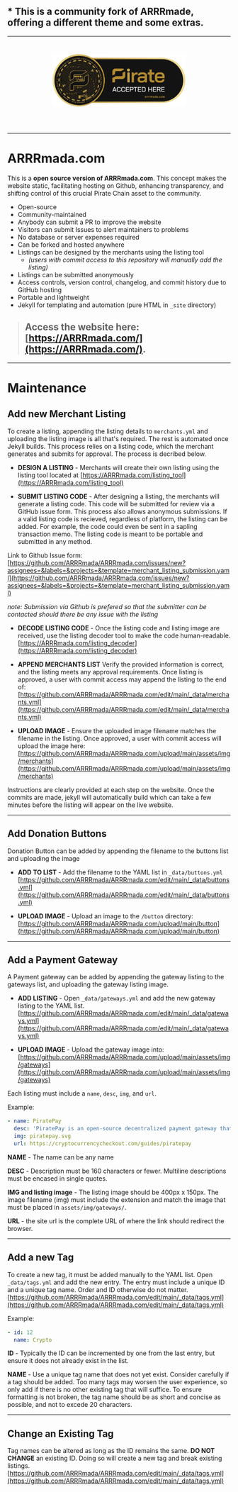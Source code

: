 ## * This is a community fork of ARRRmade, offering a different theme and some extras.
---
<img src="https://raw.githubusercontent.com/PirateNetwork/mediakit/main/ARRRaccepted/pirateacceptedhere.png" style="width: 300px;margin:40px auto 60px;display:block;" />

---

# ARRRmada.com
This is a **open source version of ARRRmada.com**. This concept makes the website static, facilitating hosting on Github, enhancing transparency, and shifting control of this crucial Pirate Chain asset to the community.

* Open-source
* Community-maintained
* Anybody can submit a PR to improve the website
* Visitors can submit Issues to alert maintainers to problems
* No database or server expenses required
* Can be forked and hosted anywhere
* Listings can be designed by the merchants using the listing tool
    * *(users with commit access to this repository will manually add the listing)*
* Listings can be submitted anonymously
* Access controls, version control, changelog, and commit history due to GitHub hosting
* Portable and lightweight
* Jekyll for templating and automation (pure HTML in `_site` directory)

> ## Access the website here: [https://ARRRmada.com/](https://ARRRmada.com/).

---

# Maintenance

## Add new Merchant Listing
To create a listing, appending the listing details to `merchants.yml` and uploading the listing image is all that's required. The rest is automated once Jekyll builds. This process relies on a listing code, which the merchant generates and submits for approval. The process is decribed below. 

* **DESIGN A LISTING** - Merchants will create their own listing using the listing tool located at [https://ARRRmada.com/listing_tool](https://ARRRmada.com/listing_tool)

* **SUBMIT LISTING CODE** - After designing a listing, the merchants will generate a listing code. This code will be submitted for review via a GitHub issue form. This process also allows anonymous submissions. If a valid listing code is recieved, regardless of platform, the listing can be added. For example, the code could even be sent in a sapling transaction memo. The listing code is meant to be portable and submitted in any method. 

Link to Github Issue form:
[https://github.com/ARRRmada/ARRRmada.com/issues/new?assignees=&labels=&projects=&template=merchant_listing_submission.yaml](https://github.com/ARRRmada/ARRRmada.com/issues/new?assignees=&labels=&projects=&template=merchant_listing_submission.yaml)

  *note: Submission via Github is prefered so that the submitter can be contacted should there be any issue with the listing*  

* **DECODE LISTING CODE** - Once the listing code and listing image are received, use the listing decoder tool to make the code human-readable. [https://ARRRmada.com/listing_decoder](https://ARRRmada.com/listing_decoder)

* **APPEND MERCHANTS LIST** Verify the provided information is correct, and the listing meets any approval requirements. Once listing is approved, a user with commit access may append the listing to the end of: 
[https://github.com/ARRRmada/ARRRmada.com/edit/main/_data/merchants.yml](https://github.com/ARRRmada/ARRRmada.com/edit/main/_data/merchants.yml)

* **UPLOAD IMAGE** - Ensure the uploaded image filename matches the filename in the listing. Once approved, a user with commit access will upload the image here:
[https://github.com/ARRRmada/ARRRmada.com/upload/main/assets/img/merchants](https://github.com/ARRRmada/ARRRmada.com/upload/main/assets/img/merchants)

Instructions are clearly provided at each step on the website. Once the commits are made, jekyll will automatically build which can take a few minutes before the listing will appear on the live website.

---

## Add Donation Buttons
Donation Button can be added by appending the filename to the buttons list and uploading the image

* **ADD TO LIST** - Add the filename to the YAML list in `_data/buttons.yml`
[https://github.com/ARRRmada/ARRRmada.com/edit/main/_data/buttons.yml](https://github.com/ARRRmada/ARRRmada.com/edit/main/_data/buttons.yml)

* **UPLOAD IMAGE** - Upload an image to the `/button` directory: 
[https://github.com/ARRRmada/ARRRmada.com/upload/main/button](https://github.com/ARRRmada/ARRRmada.com/upload/main/button)

---

## Add a Payment Gateway
A Payment gateway can be added by appending the gateway listing to the gateways list, and uploading the gateway listing image.

* **ADD LISTING** - Open `_data/gateways.yml` and add the new gateway listing to the YAML list. 
[https://github.com/ARRRmada/ARRRmada.com/edit/main/_data/gateways.yml](https://github.com/ARRRmada/ARRRmada.com/edit/main/_data/gateways.yml) 

* **UPLOAD IMAGE** - Upload the gateway image into:
[https://github.com/ARRRmada/ARRRmada.com/upload/main/assets/img/gateways](https://github.com/ARRRmada/ARRRmada.com/upload/main/assets/img/gateways) 

Each listing must include a `name`, `desc`, `img`, and `url`.

Example:
```yaml
- name: PiratePay
  desc: 'PiratePay is an open-source decentralized payment gateway that allows you to accept $ARRR on your websites and stores. PiratePay eliminates the need for a middleman and is built with the highest level of privacy and security in mind.'
  img: piratepay.svg
  url: https://cryptocurrencycheckout.com/guides/piratepay
```

**NAME** - The name can be any name

**DESC** - Description must be 160 characters or fewer. Multiline descriptions must be encased in single quotes.

**IMG and listing image** - The listing image should be 400px x 150px. The image filename (img) must include the extension and match the image that must be placed in `assets/img/gateways/`.

**URL** - the site url is the complete URL of where the link should redirect the browser.

---

## Add a new Tag
To create a new tag, it must be added manually to the YAML list. Open `_data/tags.yml` and add the new entry. The entry must include a unique ID and a unique tag name. Order and ID otherwise do not matter.
[https://github.com/ARRRmada/ARRRmada.com/edit/main/_data/tags.yml](https://github.com/ARRRmada/ARRRmada.com/edit/main/_data/tags.yml)

Example:
```yaml
- id: 12
  name: Crypto
```

**ID** - Typically the ID can be incremented by one from the last entry, but ensure it does not already exist in the list.

**NAME** - Use a unique tag name that does not yet exist. Consider carefully if a tag should be added. Too many tags may worsen the user experience, so only add if there is no other existing tag that will suffice. To ensure formatting is not broken, the tag name should be as short and concise as possible, and not to excede 20 characters.

---

## Change an Existing Tag
Tag names can be altered as long as the ID remains the same. **DO NOT CHANGE** an existing ID. Doing so will create a new tag and break existing listings.
[https://github.com/ARRRmada/ARRRmada.com/edit/main/_data/tags.yml](https://github.com/ARRRmada/ARRRmada.com/edit/main/_data/tags.yml)
